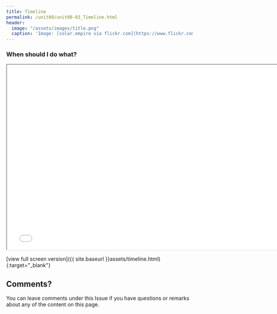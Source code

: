 ```yaml
---
title: Timeline
permalink: /unit00/unit00-03_Timeline.html
header:
  image: "/assets/images/title.png"
  caption: 'Image: [solar.empire via flickr.com](https://www.flickr.com/photos/solar-empire/23815961328/) [CC BY-NC 2.0 DEED](https://creativecommons.org/licenses/by-nc/2.0/)'
---
```




### When should I do what?

<iframe
  src="../assets/timeline.html"
  style="width:150%; height:500px;"
></iframe>


[view full screen version]({{ site.baseurl }}assets/timeline.html){:target="_blank"}


## Comments?
You can leave comments under this Issue if you have questions or remarks about any of the content on this page.


<script src="https://utteranc.es/client.js"
        repo="GeoMOER/geoAI"
        issue-term="GeoAI_2021_unit_00_FAQ"
        theme="github-light"
        crossorigin="anonymous"
        async>
</script>

